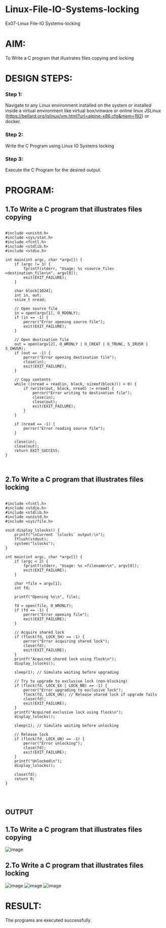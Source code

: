 # Linux-File-IO-Systems-locking
Ex07-Linux File-IO Systems-locking
# AIM:
To Write a C program that illustrates files copying and locking

# DESIGN STEPS:

### Step 1:

Navigate to any Linux environment installed on the system or installed inside a virtual environment like virtual box/vmware or online linux JSLinux (https://bellard.org/jslinux/vm.html?url=alpine-x86.cfg&mem=192) or docker.

### Step 2:

Write the C Program using Linux IO Systems locking

### Step 3:

Execute the C Program for the desired output. 

# PROGRAM:

## 1.To Write a C program that illustrates files copying 

```

#include <unistd.h>
#include <sys/stat.h>
#include <fcntl.h>
#include <stdlib.h>
#include <stdio.h>

int main(int argc, char *argv[]) {
    if (argc != 3) {
        fprintf(stderr, "Usage: %s <source_file> <destination_file>\n", argv[0]);
        exit(EXIT_FAILURE);
    }

    char block[1024];
    int in, out;
    ssize_t nread;

    // Open source file
    in = open(argv[1], O_RDONLY);
    if (in == -1) {
        perror("Error opening source file");
        exit(EXIT_FAILURE);
    }

    // Open destination file
    out = open(argv[2], O_WRONLY | O_CREAT | O_TRUNC, S_IRUSR | S_IWUSR);
    if (out == -1) {
        perror("Error opening destination file");
        close(in);
        exit(EXIT_FAILURE);
    }

    // Copy contents
    while ((nread = read(in, block, sizeof(block))) > 0) {
        if (write(out, block, nread) != nread) {
            perror("Error writing to destination file");
            close(in);
            close(out);
            exit(EXIT_FAILURE);
        }
    }

    if (nread == -1) {
        perror("Error reading source file");
    }

    close(in);
    close(out);
    return EXIT_SUCCESS;
}



```





## 2.To Write a C program that illustrates files locking

```

#include <fcntl.h>
#include <stdio.h>
#include <stdlib.h>
#include <unistd.h>
#include <sys/file.h>

void display_lslocks() {
    printf("\nCurrent `lslocks` output:\n");
    fflush(stdout);
    system("lslocks");
}

int main(int argc, char *argv[]) {
    if (argc < 2) {
        fprintf(stderr, "Usage: %s <filename>\n", argv[0]);
        exit(EXIT_FAILURE);
    }

    char *file = argv[1];
    int fd;

    printf("Opening %s\n", file);

    fd = open(file, O_WRONLY);
    if (fd == -1) {
        perror("Error opening file");
        exit(EXIT_FAILURE);
    }

    // Acquire shared lock
    if (flock(fd, LOCK_SH) == -1) {
        perror("Error acquiring shared lock");
        close(fd);
        exit(EXIT_FAILURE);
    }
    printf("Acquired shared lock using flock\n");
    display_lslocks();

    sleep(1); // Simulate waiting before upgrading

    // Try to upgrade to exclusive lock (non-blocking)
    if (flock(fd, LOCK_EX | LOCK_NB) == -1) {
        perror("Error upgrading to exclusive lock");
        flock(fd, LOCK_UN); // Release shared lock if upgrade fails
        close(fd);
        exit(EXIT_FAILURE);
    }
    printf("Acquired exclusive lock using flock\n");
    display_lslocks();

    sleep(1); // Simulate waiting before unlocking

    // Release lock
    if (flock(fd, LOCK_UN) == -1) {
        perror("Error unlocking");
        close(fd);
        exit(EXIT_FAILURE);
    }
    printf("Unlocked\n");
    display_lslocks();

    close(fd);
    return 0;
}




```


## OUTPUT
## 1.To Write a C program that illustrates files copying 
![image](https://github.com/user-attachments/assets/2e994ddd-c286-4cc2-ba7b-8e9c1b52063f)



## 2.To Write a C program that illustrates files locking
![image](https://github.com/user-attachments/assets/a88e1d0a-0170-441d-bf5f-dc1968bce249)
![image](https://github.com/user-attachments/assets/2a39ecc9-02c3-4add-9ba6-c13c7269b30b)
![image](https://github.com/user-attachments/assets/539b2778-3e89-4503-a2ec-75d4ad0ba208)


# RESULT:
The programs are executed successfully.
